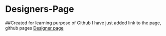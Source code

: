 # Designers-Page
##Created for learning purpose of Github
I have just added link to the page, github pages
[Designer page](http://learningcreature.github.io/Designers-Page.)

